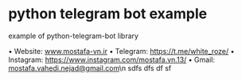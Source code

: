 # python telegram bot example
example of python-telegram-bot library

 • Website: www.mostafa-vn.ir
 • Telegram: https://t.me/white_roze/
 • Instagram: https://www.instagram.com/mostafa.vn.13/
 • Gmail: mostafa.vahedi.nejad@gmail.com\n
sdfs
dfs
df
sf
